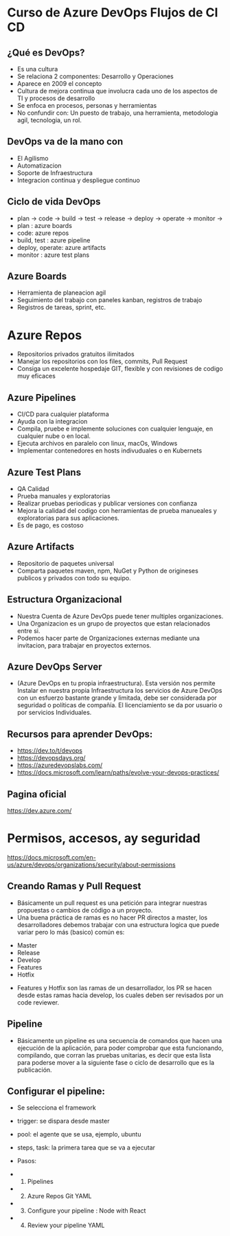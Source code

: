 # Curso de Azure DevOps Flujos de CI CD

## ¿Qué es DevOps?
* Es una cultura
* Se relaciona 2 componentes: Desarrollo y Operaciones
* Aparece en 2009 el concepto
* Cultura de mejora continua que involucra cada uno de los aspectos de TI y procesos de desarrollo
* Se enfoca en procesos, personas y herramientas
* No confundir con: Un puesto de trabajo, una herramienta, metodologia agil, tecnologia, un rol.

## DevOps va de la mano con 
* El Agilismo
* Automatizacion
* Soporte de Infraestructura
* Integracion continua y despliegue continuo

## Ciclo de vida DevOps
* plan -> code -> build -> test -> release -> deploy -> operate -> monitor ->
* plan : azure boards
* code: azure repos
* build, test : azure pipeline
* deploy, operate: azure artifacts
* monitor : azure test plans

## Azure Boards
* Herramienta de planeacion agil
* Seguimiento del trabajo con paneles kanban, registros de trabajo
* Registros de tareas, sprint, etc.

# Azure Repos
* Repositorios privados gratuitos ilimitados
* Manejar los repositorios con los files, commits, Pull Request
* Consiga un excelente hospedaje GIT, flexible y con revisiones de codigo muy eficaces

## Azure Pipelines
* CI/CD para cualquier plataforma
* Ayuda con la integracion
* Compila, pruebe e implemente soluciones con cualquier lenguaje, en cualquier nube o en local.
* Ejecuta archivos en paralelo con linux, macOs, Windows
* Implementar contenedores en hosts indivuduales o en Kubernets

## Azure Test Plans 
* QA Calidad
* Prueba manuales y exploratorias
* Realizar pruebas periodicas y publicar versiones con confianza
* Mejora la calidad del codigo con herramientas de prueba manueales y exploratorias para sus aplicaciones.
* Es de pago, es costoso

## Azure Artifacts
* Repositorio de paquetes universal
* Comparta paquetes maven, npm, NuGet y Python de origineses publicos y privados con todo su equipo.

## Estructura Organizacional
* Nuestra Cuenta de Azure DevOps puede tener multiples organizaciones.
* Una Organizacion es un grupo de proyectos que estan relacionados entre si.
* Podemos hacer parte de Organizaciones externas mediante una invitacion, para trabajar en proyectos externos.

## Azure DevOps Server
* (Azure DevOps en tu propia infraestructura). Esta versión nos permite Instalar en nuestra propia Infraestructura los servicios de Azure DevOps con un esfuerzo bastante grande y limitada, debe ser considerada por seguridad o políticas de compañía. El licenciamiento se da por usuario o por servicios Individuales.

## Recursos para aprender DevOps:
* https://dev.to/t/devops
* https://devopsdays.org/
* https://azuredevopslabs.com/
* https://docs.microsoft.com/learn/paths/evolve-your-devops-practices/

## Pagina oficial 
https://dev.azure.com/

# Permisos, accesos, ay seguridad 
https://docs.microsoft.com/en-us/azure/devops/organizations/security/about-permissions

## Creando Ramas y Pull Request
* Básicamente un pull request es una petición para integrar nuestras propuestas o cambios de código a un proyecto.
* Una buena práctica de ramas es no hacer PR directos a master, los desarrolladores debemos trabajar con una estructura logica que puede variar pero lo más (basico) común es:
- Master
- Release
- Develop
- Features
- Hotfix
* Features y Hotfix son las ramas de un desarrollador, los PR se hacen desde estas ramas hacia develop, los cuales deben ser revisados por un code reviewer.

## Pipeline
* Básicamente un pipeline es una secuencia de comandos que hacen una ejecución de la aplicación, para poder comprobar que esta funcionando, compilando, que corran las pruebas unitarias, es decir que esta lista para poderse mover a la siguiente fase o ciclo de desarrollo que es la publicación.

## Configurar el pipeline:
* Se selecciona el framework
* trigger: se dispara desde master
* pool: el agente que se usa, ejemplo, ubuntu
* steps, task: la primera tarea que se va a ejecutar

* Pasos:
* 1. Pipelines
* 2. Azure Repos Git YAML
* 3. Configure your pipeline : Node with React
* 4. Review your pipeline YAML
